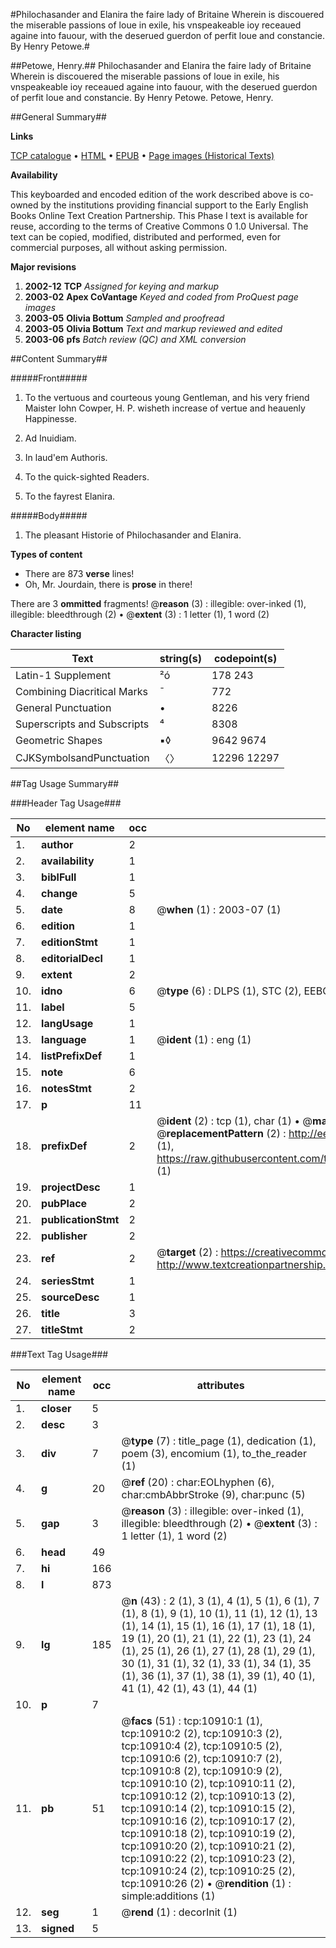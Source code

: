 #Philochasander and Elanira the faire lady of Britaine Wherein is discouered the miserable passions of loue in exile, his vnspeakeable ioy receaued againe into fauour, with the deserued guerdon of perfit loue and constancie. By Henry Petowe.#

##Petowe, Henry.##
Philochasander and Elanira the faire lady of Britaine Wherein is discouered the miserable passions of loue in exile, his vnspeakeable ioy receaued againe into fauour, with the deserued guerdon of perfit loue and constancie. By Henry Petowe.
Petowe, Henry.

##General Summary##

**Links**

[TCP catalogue](http://www.ota.ox.ac.uk/tcp/)  • 
[HTML](http://tei.it.ox.ac.uk/tcp/Texts-HTML/free/A09/A09529.html)  • 
[EPUB](http://tei.it.ox.ac.uk/tcp/Texts-EPUB/free/A09/A09529.epub) • 
[Page images (Historical Texts)](https://data.historicaltexts.jisc.ac.uk/view?pubId=eebo-99845977e&pageId=eebo-99845977e-10910-1)

**Availability**

This keyboarded and encoded edition of the
	       work described above is co-owned by the institutions
	       providing financial support to the Early English Books
	       Online Text Creation Partnership. This Phase I text is
	       available for reuse, according to the terms of Creative
	       Commons 0 1.0 Universal. The text can be copied,
	       modified, distributed and performed, even for
	       commercial purposes, all without asking permission.

**Major revisions**

1. __2002-12__ __TCP__ *Assigned for keying and markup*
1. __2003-02__ __Apex CoVantage__ *Keyed and coded from ProQuest page images*
1. __2003-05__ __Olivia Bottum__ *Sampled and proofread*
1. __2003-05__ __Olivia Bottum__ *Text and markup reviewed and edited*
1. __2003-06__ __pfs__ *Batch review (QC) and XML conversion*

##Content Summary##

#####Front#####

1. To the vertuous and courteous young Gentleman, and his very friend Maister Iohn Cowper, H. P. wisheth increase of vertue and heauenly Happinesse.

1. Ad Inuidiam.

1. In laud'em Authoris.

1. To the quick-sighted Readers.

1. To the fayrest Elanira.

#####Body#####

1. The pleasant Historie of Philochasander and Elanira.

**Types of content**

  * There are 873 **verse** lines!
  * Oh, Mr. Jourdain, there is **prose** in there!

There are 3 **ommitted** fragments! 
 @__reason__ (3) : illegible: over-inked (1), illegible: bleedthrough (2)  •  @__extent__ (3) : 1 letter (1), 1 word (2)

**Character listing**


|Text|string(s)|codepoint(s)|
|---|---|---|
|Latin-1 Supplement|²ó|178 243|
|Combining             Diacritical Marks|̄|772|
|General Punctuation|•|8226|
|Superscripts             and Subscripts|⁴|8308|
|Geometric Shapes|▪◊|9642 9674|
|CJKSymbolsandPunctuation|〈〉|12296 12297|

##Tag Usage Summary##

###Header Tag Usage###

|No|element name|occ|attributes|
|---|---|---|---|
|1.|__author__|2||
|2.|__availability__|1||
|3.|__biblFull__|1||
|4.|__change__|5||
|5.|__date__|8| @__when__ (1) : 2003-07 (1)|
|6.|__edition__|1||
|7.|__editionStmt__|1||
|8.|__editorialDecl__|1||
|9.|__extent__|2||
|10.|__idno__|6| @__type__ (6) : DLPS (1), STC (2), EEBO-CITATION (1), PROQUEST (1), VID (1)|
|11.|__label__|5||
|12.|__langUsage__|1||
|13.|__language__|1| @__ident__ (1) : eng (1)|
|14.|__listPrefixDef__|1||
|15.|__note__|6||
|16.|__notesStmt__|2||
|17.|__p__|11||
|18.|__prefixDef__|2| @__ident__ (2) : tcp (1), char (1)  •  @__matchPattern__ (2) : ([0-9\-]+):([0-9IVX]+) (1), (.+) (1)  •  @__replacementPattern__ (2) : http://eebo.chadwyck.com/downloadtiff?vid=$1&page=$2 (1), https://raw.githubusercontent.com/textcreationpartnership/Texts/master/tcpchars.xml#$1 (1)|
|19.|__projectDesc__|1||
|20.|__pubPlace__|2||
|21.|__publicationStmt__|2||
|22.|__publisher__|2||
|23.|__ref__|2| @__target__ (2) : https://creativecommons.org/publicdomain/zero/1.0/ (1), http://www.textcreationpartnership.org/docs/. (1)|
|24.|__seriesStmt__|1||
|25.|__sourceDesc__|1||
|26.|__title__|3||
|27.|__titleStmt__|2||


###Text Tag Usage###

|No|element name|occ|attributes|
|---|---|---|---|
|1.|__closer__|5||
|2.|__desc__|3||
|3.|__div__|7| @__type__ (7) : title_page (1), dedication (1), poem (3), encomium (1), to_the_reader (1)|
|4.|__g__|20| @__ref__ (20) : char:EOLhyphen (6), char:cmbAbbrStroke (9), char:punc (5)|
|5.|__gap__|3| @__reason__ (3) : illegible: over-inked (1), illegible: bleedthrough (2)  •  @__extent__ (3) : 1 letter (1), 1 word (2)|
|6.|__head__|49||
|7.|__hi__|166||
|8.|__l__|873||
|9.|__lg__|185| @__n__ (43) : 2 (1), 3 (1), 4 (1), 5 (1), 6 (1), 7 (1), 8 (1), 9 (1), 10 (1), 11 (1), 12 (1), 13 (1), 14 (1), 15 (1), 16 (1), 17 (1), 18 (1), 19 (1), 20 (1), 21 (1), 22 (1), 23 (1), 24 (1), 25 (1), 26 (1), 27 (1), 28 (1), 29 (1), 30 (1), 31 (1), 32 (1), 33 (1), 34 (1), 35 (1), 36 (1), 37 (1), 38 (1), 39 (1), 40 (1), 41 (1), 42 (1), 43 (1), 44 (1)|
|10.|__p__|7||
|11.|__pb__|51| @__facs__ (51) : tcp:10910:1 (1), tcp:10910:2 (2), tcp:10910:3 (2), tcp:10910:4 (2), tcp:10910:5 (2), tcp:10910:6 (2), tcp:10910:7 (2), tcp:10910:8 (2), tcp:10910:9 (2), tcp:10910:10 (2), tcp:10910:11 (2), tcp:10910:12 (2), tcp:10910:13 (2), tcp:10910:14 (2), tcp:10910:15 (2), tcp:10910:16 (2), tcp:10910:17 (2), tcp:10910:18 (2), tcp:10910:19 (2), tcp:10910:20 (2), tcp:10910:21 (2), tcp:10910:22 (2), tcp:10910:23 (2), tcp:10910:24 (2), tcp:10910:25 (2), tcp:10910:26 (2)  •  @__rendition__ (1) : simple:additions (1)|
|12.|__seg__|1| @__rend__ (1) : decorInit (1)|
|13.|__signed__|5||
